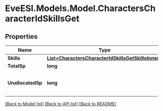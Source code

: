 # EveESI.Models.Model.CharactersCharacterIdSkillsGet

## Properties

Name | Type | Description | Notes
------------ | ------------- | ------------- | -------------
**Skills** | [**List&lt;CharactersCharacterIdSkillsGetSkillsInner&gt;**](CharactersCharacterIdSkillsGetSkillsInner.md) |  | 
**TotalSp** | **long** |  | 
**UnallocatedSp** | **long** | Skill points available to be assigned | [optional] 

[[Back to Model list]](../README.md#documentation-for-models) [[Back to API list]](../README.md#documentation-for-api-endpoints) [[Back to README]](../README.md)

